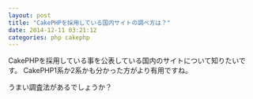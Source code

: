 ```yaml
---
layout: post
title: "CakePHPを採用している国内サイトの調べ方は？"
date: 2014-12-11 03:21:12
categories: php cakephp
---
```

<p>CakePHPを採用している事を公表している国内のサイトについて知りたいです。
CakePHP1系か2系かも分かった方がより有用ですね。</p>

<p>うまい調査法があるでしょうか？</p>
